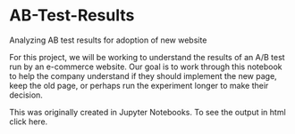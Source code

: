 # AB-Test-Results
Analyzing AB test results for adoption of new website

For this project, we will be working to understand the results of an A/B test run by an e-commerce website. Our goal is to work through this notebook to help the company understand if they should implement the new page, keep the old page, or perhaps run the experiment longer to make their decision.

This was originally created in Jupyter Notebooks. To see the output in html click here.
